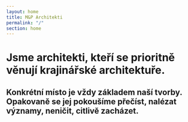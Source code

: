```yaml
---
layout: home
title: M&P Architekti
permalink: "/"
section: home
---
```


# Jsme architekti, kteří se prioritně věnují krajinářské architektuře.

## Konkrétní místo je vždy základem naší tvorby. Opakovaně se jej pokoušíme přečíst, nalézat významy, neničit, citlivě zacházet.
